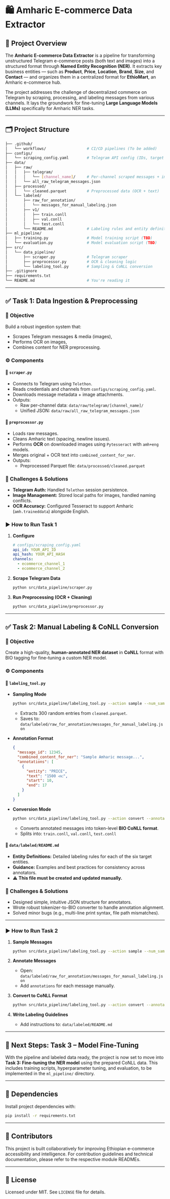 # 🛍️ Amharic E-commerce Data Extractor

## 📌 Project Overview

The **Amharic E-commerce Data Extractor** is a pipeline for transforming unstructured Telegram e-commerce posts (both text and images) into a structured format through **Named Entity Recognition (NER)**. It extracts key business entities — such as **Product**, **Price**, **Location**, **Brand**, **Size**, and **Contact** — and organizes them in a centralized format for **EthioMart**, an Amharic e-commerce hub.

The project addresses the challenge of decentralized commerce on Telegram by scraping, processing, and labeling messages from various channels. It lays the groundwork for fine-tuning **Large Language Models (LLMs)** specifically for Amharic NER tasks.

---

## 🗂️ Project Structure

```bash
├── .github/
│   └── workflows/                  # CI/CD pipelines (To be added)
├── configs/
│   └── scraping_config.yaml        # Telegram API config (IDs, target channels)
├── data/
│   ├── raw/
│   │   ├── telegram/
│   │   │   └── [channel_name]/     # Per-channel scraped messages + images
│   │   └── all_raw_telegram_messages.json
│   ├── processed/
│   │   └── cleaned.parquet         # Preprocessed data (OCR + text)
│   └── labeled/
│       ├── raw_for_annotation/
│       │   └── messages_for_manual_labeling.json
│       ├── v1/
│       │   ├── train.conll
│       │   ├── val.conll
│       │   └── test.conll
│       └── README.md               # Labeling rules and entity definitions
├── ml_pipeline/
│   ├── training.py                 # Model training script (TBD)
│   └── evaluation.py               # Model evaluation script (TBD)
├── src/
│   └── data_pipeline/
│       ├── scraper.py              # Telegram scraper
│       ├── preprocessor.py         # OCR & cleaning logic
│       └── labeling_tool.py        # Sampling & CoNLL conversion
├── .gitignore
├── requirements.txt
└── README.md                       # You're reading it
```

---

## ✅ Task 1: Data Ingestion & Preprocessing

### 🎯 Objective

Build a robust ingestion system that:

- Scrapes Telegram messages & media (images),
- Performs OCR on images,
- Combines content for NER preprocessing.

### ⚙️ Components

#### 🔹 `scraper.py`

- Connects to Telegram using `Telethon`.
- Reads credentials and channels from `configs/scraping_config.yaml`.
- Downloads message metadata + image attachments.
- Outputs:
  - Raw per-channel data: `data/raw/telegram/[channel_name]/`
  - Unified JSON: `data/raw/all_raw_telegram_messages.json`

#### 🔹 `preprocessor.py`

- Loads raw messages.
- Cleans Amharic text (spacing, newline issues).
- Performs **OCR** on downloaded images using `Pytesseract` with `amh+eng` models.
- Merges original + OCR text into `combined_content_for_ner`.
- Outputs:
  - Preprocessed Parquet file: `data/processed/cleaned.parquet`

### 🚧 Challenges & Solutions

- **Telegram Auth:** Handled `Telethon` session persistence.
- **Image Management:** Stored local paths for images, handled naming conflicts.
- **OCR Accuracy:** Configured Tesseract to support Amharic (`amh.traineddata`) alongside English.

### ▶️ How to Run Task 1

1. **Configure**

   ```yaml
   # configs/scraping_config.yaml
   api_id: YOUR_API_ID
   api_hash: YOUR_API_HASH
   channels:
     - ecommerce_channel_1
     - ecommerce_channel_2
   ```

2. **Scrape Telegram Data**

   ```bash
   python src/data_pipeline/scraper.py
   ```

3. **Run Preprocessing (OCR + Cleaning)**
   ```bash
   python src/data_pipeline/preprocessor.py
   ```

---

## ✅ Task 2: Manual Labeling & CoNLL Conversion

### 🎯 Objective

Create a high-quality, **human-annotated NER dataset** in **CoNLL** format with BIO tagging for fine-tuning a custom NER model.

### ⚙️ Components

#### 🔹 `labeling_tool.py`

- **Sampling Mode**

  ```bash
  python src/data_pipeline/labeling_tool.py --action sample --num_samples 300
  ```

  - Extracts 300 random entries from `cleaned.parquet`.
  - Saves to: `data/labeled/raw_for_annotation/messages_for_manual_labeling.json`

- **Annotation Format**

  ```json
  {
    "message_id": 12345,
    "combined_content_for_ner": "Sample Amharic message...",
    "annotations": [
      {
        "entity": "PRICE",
        "text": "1500 ብር",
        "start": 10,
        "end": 17
      }
    ]
  }
  ```

- **Conversion Mode**
  ```bash
  python src/data_pipeline/labeling_tool.py --action convert --annotated_file data/labeled/raw_for_annotation/messages_for_manual_labeling.json
  ```
  - Converts annotated messages into token-level **BIO CoNLL format**.
  - Splits into: `train.conll`, `val.conll`, `test.conll`

#### 📘 `data/labeled/README.md`

- **Entity Definitions:** Detailed labeling rules for each of the six target entities.
- **Guidance:** Examples and best practices for consistency across annotators.
- ⚠️ **This file must be created and updated manually.**

### 🚧 Challenges & Solutions

- Designed simple, intuitive JSON structure for annotators.
- Wrote robust tokenizer-to-BIO converter to handle annotation alignment.
- Solved minor bugs (e.g., multi-line print syntax, file path mismatches).

---

### ▶️ How to Run Task 2

1. **Sample Messages**

   ```bash
   python src/data_pipeline/labeling_tool.py --action sample --num_samples 300
   ```

2. **Annotate Messages**

   - Open: `data/labeled/raw_for_annotation/messages_for_manual_labeling.json`
   - Add `annotations` for each message manually.

3. **Convert to CoNLL Format**

   ```bash
   python src/data_pipeline/labeling_tool.py --action convert --annotated_file data/labeled/raw_for_annotation/messages_for_manual_labeling.json
   ```

4. **Write Labeling Guidelines**
   - Add instructions to: `data/labeled/README.md`

---

## 🚀 Next Steps: Task 3 – Model Fine-Tuning

With the pipeline and labeled data ready, the project is now set to move into **Task 3: Fine-tuning the NER model** using the prepared CoNLL data. This includes training scripts, hyperparameter tuning, and evaluation, to be implemented in the `ml_pipeline/` directory.

---

## 🧩 Dependencies

Install project dependencies with:

```bash
pip install -r requirements.txt
```

---

## 👥 Contributors

This project is built collaboratively for improving Ethiopian e-commerce accessibility and intelligence. For contribution guidelines and technical documentation, please refer to the respective module READMEs.

---

## 📄 License

Licensed under MIT. See `LICENSE` file for details.
